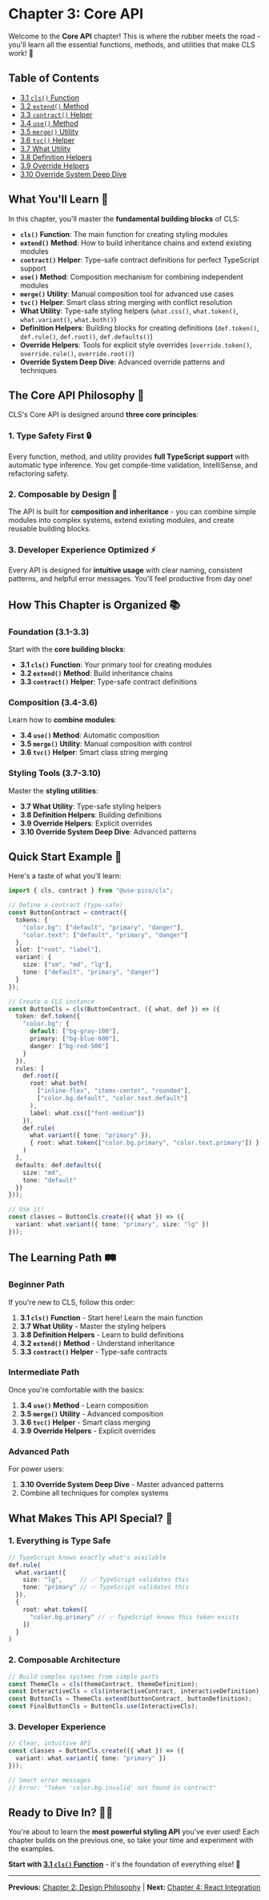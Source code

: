 # Chapter 3: Core API

Welcome to the **Core API** chapter! This is where the rubber meets the road - you'll learn all the essential functions, methods, and utilities that make CLS work! 🚀

## Table of Contents
- [3.1 `cls()` Function](./3.1-cls-function.md)
- [3.2 `extend()` Method](./3.2-extend-method.md)
- [3.3 `contract()` Helper](./3.3-contract-helper.md)
- [3.4 `use()` Method](./3.4-use-method.md)
- [3.5 `merge()` Utility](./3.5-merge-utility.md)
- [3.6 `tvc()` Helper](./3.6-tvc-helper.md)
- [3.7 What Utility](./3.7-what-utility.md)
- [3.8 Definition Helpers](./3.8-definition-helpers.md)
- [3.9 Override Helpers](./3.9-override-helpers.md)
- [3.10 Override System Deep Dive](./3.10-override-system-deep-dive.md)

## What You'll Learn 🎯

In this chapter, you'll master the **fundamental building blocks** of CLS:

- **`cls()` Function**: The main function for creating styling modules
- **`extend()` Method**: How to build inheritance chains and extend existing modules
- **`contract()` Helper**: Type-safe contract definitions for perfect TypeScript support
- **`use()` Method**: Composition mechanism for combining independent modules
- **`merge()` Utility**: Manual composition tool for advanced use cases
- **`tvc()` Helper**: Smart class string merging with conflict resolution
- **What Utility**: Type-safe styling helpers (`what.css()`, `what.token()`, `what.variant()`, `what.both()`)
- **Definition Helpers**: Building blocks for creating definitions (`def.token()`, `def.rule()`, `def.root()`, `def.defaults()`)
- **Override Helpers**: Tools for explicit style overrides (`override.token()`, `override.rule()`, `override.root()`)
- **Override System Deep Dive**: Advanced override patterns and techniques

## The Core API Philosophy 🧠

CLS's Core API is designed around **three core principles**:

### 1. **Type Safety First** 🔒
Every function, method, and utility provides **full TypeScript support** with automatic type inference. You get compile-time validation, IntelliSense, and refactoring safety.

### 2. **Composable by Design** 🧩
The API is built for **composition and inheritance** - you can combine simple modules into complex systems, extend existing modules, and create reusable building blocks.

### 3. **Developer Experience Optimized** ⚡
Every API is designed for **intuitive usage** with clear naming, consistent patterns, and helpful error messages. You'll feel productive from day one!

## How This Chapter is Organized 📚

### Foundation (3.1-3.3)
Start with the **core building blocks**:
- **3.1 `cls()` Function**: Your primary tool for creating modules
- **3.2 `extend()` Method**: Build inheritance chains
- **3.3 `contract()` Helper**: Type-safe contract definitions

### Composition (3.4-3.6)
Learn how to **combine modules**:
- **3.4 `use()` Method**: Automatic composition
- **3.5 `merge()` Utility**: Manual composition with control
- **3.6 `tvc()` Helper**: Smart class string merging

### Styling Tools (3.7-3.10)
Master the **styling utilities**:
- **3.7 What Utility**: Type-safe styling helpers
- **3.8 Definition Helpers**: Building definitions
- **3.9 Override Helpers**: Explicit overrides
- **3.10 Override System Deep Dive**: Advanced patterns

## Quick Start Example 🚀

Here's a taste of what you'll learn:

```typescript
import { cls, contract } from "@use-pico/cls";

// Define a contract (type-safe)
const ButtonContract = contract({
  tokens: {
    "color.bg": ["default", "primary", "danger"],
    "color.text": ["default", "primary", "danger"]
  },
  slot: ["root", "label"],
  variant: {
    size: ["sm", "md", "lg"],
    tone: ["default", "primary", "danger"]
  }
});

// Create a CLS instance
const ButtonCls = cls(ButtonContract, ({ what, def }) => ({
  token: def.token({
    "color.bg": {
      default: ["bg-gray-100"],
      primary: ["bg-blue-600"],
      danger: ["bg-red-500"]
    }
  }),
  rules: [
    def.root({
      root: what.both(
        ["inline-flex", "items-center", "rounded"],
        ["color.bg.default", "color.text.default"]
      ),
      label: what.css(["font-medium"])
    }),
    def.rule(
      what.variant({ tone: "primary" }),
      { root: what.token(["color.bg.primary", "color.text.primary"]) }
    )
  ],
  defaults: def.defaults({
    size: "md",
    tone: "default"
  })
}));

// Use it!
const classes = ButtonCls.create(({ what }) => ({
  variant: what.variant({ tone: "primary", size: "lg" })
}));
```

## The Learning Path 🛤️

### Beginner Path
If you're new to CLS, follow this order:
1. **3.1 `cls()` Function** - Start here! Learn the main function
2. **3.7 What Utility** - Master the styling helpers
3. **3.8 Definition Helpers** - Learn to build definitions
4. **3.2 `extend()` Method** - Understand inheritance
5. **3.3 `contract()` Helper** - Type-safe contracts

### Intermediate Path
Once you're comfortable with the basics:
1. **3.4 `use()` Method** - Learn composition
2. **3.5 `merge()` Utility** - Advanced composition
3. **3.6 `tvc()` Helper** - Smart class merging
4. **3.9 Override Helpers** - Explicit overrides

### Advanced Path
For power users:
1. **3.10 Override System Deep Dive** - Master advanced patterns
2. Combine all techniques for complex systems

## What Makes This API Special? 🌟

### 1. **Everything is Type Safe**
```typescript
// TypeScript knows exactly what's available
def.rule(
  what.variant({ 
    size: "lg",     // ✅ TypeScript validates this
    tone: "primary" // ✅ TypeScript validates this
  }),
  { 
    root: what.token([
      "color.bg.primary" // ✅ TypeScript knows this token exists
    ])
  }
)
```

### 2. **Composable Architecture**
```typescript
// Build complex systems from simple parts
const ThemeCls = cls(themeContract, themeDefinition);
const InteractiveCls = cls(interactiveContract, interactiveDefinition);
const ButtonCls = ThemeCls.extend(buttonContract, buttonDefinition);
const FinalButtonCls = ButtonCls.use(InteractiveCls);
```

### 3. **Developer Experience**
```typescript
// Clear, intuitive API
const classes = ButtonCls.create(({ what }) => ({
  variant: what.variant({ tone: "primary" })
}));

// Smart error messages
// Error: "Token 'color.bg.invalid' not found in contract"
```

## Ready to Dive In? 🏊‍♂️

You're about to learn the **most powerful styling API** you've ever used! Each chapter builds on the previous one, so take your time and experiment with the examples.

**Start with [3.1 `cls()` Function](./3.1-cls-function.md)** - it's the foundation of everything else! 🎉

---

**Previous:** [Chapter 2: Design Philosophy](../02-design-philosophy/index.md) | **Next:** [Chapter 4: React Integration](../04-react-integration/index.md)
